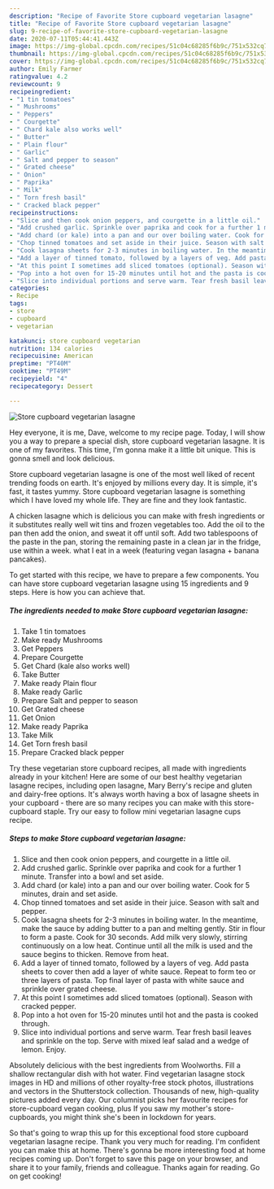 ```yaml
---
description: "Recipe of Favorite Store cupboard vegetarian lasagne"
title: "Recipe of Favorite Store cupboard vegetarian lasagne"
slug: 9-recipe-of-favorite-store-cupboard-vegetarian-lasagne
date: 2020-07-11T05:44:41.443Z
image: https://img-global.cpcdn.com/recipes/51c04c68285f6b9c/751x532cq70/store-cupboard-vegetarian-lasagne-recipe-main-photo.jpg
thumbnail: https://img-global.cpcdn.com/recipes/51c04c68285f6b9c/751x532cq70/store-cupboard-vegetarian-lasagne-recipe-main-photo.jpg
cover: https://img-global.cpcdn.com/recipes/51c04c68285f6b9c/751x532cq70/store-cupboard-vegetarian-lasagne-recipe-main-photo.jpg
author: Emily Farmer
ratingvalue: 4.2
reviewcount: 9
recipeingredient:
- "1 tin tomatoes"
- " Mushrooms"
- " Peppers"
- " Courgette"
- " Chard kale also works well"
- " Butter"
- " Plain flour"
- " Garlic"
- " Salt and pepper to season"
- " Grated cheese"
- " Onion"
- " Paprika"
- " Milk"
- " Torn fresh basil"
- " Cracked black pepper"
recipeinstructions:
- "Slice and then cook onion peppers, and courgette in a little oil."
- "Add crushed garlic. Sprinkle over paprika and cook for a further 1 minute. Transfer into a bowl and set aside."
- "Add chard (or kale) into a pan and our over boiling water. Cook for 5 minutes, drain and set aside."
- "Chop tinned tomatoes and set aside in their juice. Season with salt and pepper."
- "Cook lasagna sheets for 2-3 minutes in boiling water. In the meantime, make the sauce by adding butter to a pan and melting gently. Stir in flour to form a paste. Cook for 30 seconds. Add milk very slowly, stirring continuously on a low heat. Continue until all the milk is used and the sauce begins to thicken. Remove from heat."
- "Add a layer of tinned tomato, followed by a layers of veg. Add pasta sheets to cover then add a layer of white sauce. Repeat to form teo or three layers of pasta. Top final layer of pasta with white sauce and sprinkle over grated cheese."
- "At this point I sometimes add sliced tomatoes (optional). Season with cracked pepper."
- "Pop into a hot oven for 15-20 minutes until hot and the pasta is cooked through."
- "Slice into individual portions and serve warm. Tear fresh basil leaves and sprinkle on the top. Serve with mixed leaf salad and a wedge of lemon. Enjoy."
categories:
- Recipe
tags:
- store
- cupboard
- vegetarian

katakunci: store cupboard vegetarian 
nutrition: 134 calories
recipecuisine: American
preptime: "PT40M"
cooktime: "PT49M"
recipeyield: "4"
recipecategory: Dessert

---
```



![Store cupboard vegetarian lasagne](https://img-global.cpcdn.com/recipes/51c04c68285f6b9c/751x532cq70/store-cupboard-vegetarian-lasagne-recipe-main-photo.jpg)

Hey everyone, it is me, Dave, welcome to my recipe page. Today, I will show you a way to prepare a special dish, store cupboard vegetarian lasagne. It is one of my favorites. This time, I'm gonna make it a little bit unique. This is gonna smell and look delicious.

Store cupboard vegetarian lasagne is one of the most well liked of recent trending foods on earth. It's enjoyed by millions every day. It is simple, it's fast, it tastes yummy. Store cupboard vegetarian lasagne is something which I have loved my whole life. They are fine and they look fantastic.

A chicken lasagne which is delicious you can make with fresh ingredients or it substitutes really well wit tins and frozen vegetables too. Add the oil to the pan then add the onion, and sweat it off until soft. Add two tablespoons of the paste in the pan, storing the remaining paste in a clean jar in the fridge, use within a week. what I eat in a week (featuring vegan lasagna + banana pancakes).


To get started with this recipe, we have to prepare a few components. You can have store cupboard vegetarian lasagne using 15 ingredients and 9 steps. Here is how you can achieve that.

<!--inarticleads1-->

##### The ingredients needed to make Store cupboard vegetarian lasagne:

1. Take 1 tin tomatoes
1. Make ready  Mushrooms
1. Get  Peppers
1. Prepare  Courgette
1. Get  Chard (kale also works well)
1. Take  Butter
1. Make ready  Plain flour
1. Make ready  Garlic
1. Prepare  Salt and pepper to season
1. Get  Grated cheese
1. Get  Onion
1. Make ready  Paprika
1. Take  Milk
1. Get  Torn fresh basil
1. Prepare  Cracked black pepper


Try these vegetarian store cupboard recipes, all made with ingredients already in your kitchen! Here are some of our best healthy vegetarian lasagne recipes, including open lasagne, Mary Berry&#39;s recipe and gluten and dairy-free options. It&#39;s always worth having a box of lasagne sheets in your cupboard - there are so many recipes you can make with this store-cupboard staple. Try our easy to follow mini vegetarian lasagne cups recipe. 

<!--inarticleads2-->

##### Steps to make Store cupboard vegetarian lasagne:

1. Slice and then cook onion peppers, and courgette in a little oil.
1. Add crushed garlic. Sprinkle over paprika and cook for a further 1 minute. Transfer into a bowl and set aside.
1. Add chard (or kale) into a pan and our over boiling water. Cook for 5 minutes, drain and set aside.
1. Chop tinned tomatoes and set aside in their juice. Season with salt and pepper.
1. Cook lasagna sheets for 2-3 minutes in boiling water. In the meantime, make the sauce by adding butter to a pan and melting gently. Stir in flour to form a paste. Cook for 30 seconds. Add milk very slowly, stirring continuously on a low heat. Continue until all the milk is used and the sauce begins to thicken. Remove from heat.
1. Add a layer of tinned tomato, followed by a layers of veg. Add pasta sheets to cover then add a layer of white sauce. Repeat to form teo or three layers of pasta. Top final layer of pasta with white sauce and sprinkle over grated cheese.
1. At this point I sometimes add sliced tomatoes (optional). Season with cracked pepper.
1. Pop into a hot oven for 15-20 minutes until hot and the pasta is cooked through.
1. Slice into individual portions and serve warm. Tear fresh basil leaves and sprinkle on the top. Serve with mixed leaf salad and a wedge of lemon. Enjoy.


Absolutely delicious with the best ingredients from Woolworths. Fill a shallow rectangular dish with hot water. Find vegetarian lasagne stock images in HD and millions of other royalty-free stock photos, illustrations and vectors in the Shutterstock collection. Thousands of new, high-quality pictures added every day. Our columnist picks her favourite recipes for store-cupboard vegan cooking, plus If you saw my mother&#39;s store-cupboards, you might think she&#39;s been in lockdown for years. 

So that's going to wrap this up for this exceptional food store cupboard vegetarian lasagne recipe. Thank you very much for reading. I'm confident you can make this at home. There's gonna be more interesting food at home recipes coming up. Don't forget to save this page on your browser, and share it to your family, friends and colleague. Thanks again for reading. Go on get cooking!
